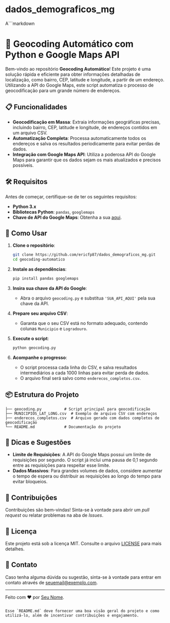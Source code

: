 # dados_demograficos_mg
 
A```markdown
# 🚀 Geocoding Automático com Python e Google Maps API

Bem-vindo ao repositório **Geocoding Automático**! Este projeto é uma solução rápida e eficiente para obter informações detalhadas de localização, como bairro, CEP, latitude e longitude, a partir de um endereço. Utilizando a API do Google Maps, este script automatiza o processo de geocodificação para um grande número de endereços.

## 📋 Funcionalidades

- **Geocodificação em Massa**: Extraia informações geográficas precisas, incluindo bairro, CEP, latitude e longitude, de endereços contidos em um arquivo CSV.
- **Automatização Completa**: Processa automaticamente todos os endereços e salva os resultados periodicamente para evitar perdas de dados.
- **Integração com Google Maps API**: Utiliza a poderosa API do Google Maps para garantir que os dados sejam os mais atualizados e precisos possíveis.

## 🛠️ Requisitos

Antes de começar, certifique-se de ter os seguintes requisitos:

- **Python 3.x**
- **Bibliotecas Python**: `pandas`, `googlemaps`
- **Chave de API do Google Maps**: Obtenha a sua [aqui](https://developers.google.com/maps/gmp-get-started).

## 🚀 Como Usar

1. **Clone o repositório**:
    ```bash
    git clone https://github.com/ericfp87/dados_demograficos_mg.git
    cd geocoding-automatico
    ```

2. **Instale as dependências**:
    ```bash
    pip install pandas googlemaps
    ```

3. **Insira sua chave da API do Google**:
   - Abra o arquivo `geocoding.py` e substitua `'SUA_API_AQUI'` pela sua chave da API.

4. **Prepare seu arquivo CSV**:
   - Garanta que o seu CSV está no formato adequado, contendo colunas `Municipio` e `Logradouro`.

5. **Execute o script**:
    ```bash
    python geocoding.py
    ```

6. **Acompanhe o progresso**:
   - O script processa cada linha do CSV, e salva resultados intermediários a cada 1000 linhas para evitar perda de dados.
   - O arquivo final será salvo como `enderecos_completos.csv`.

## 📦 Estrutura do Projeto

```plaintext
├── geocoding.py          # Script principal para geocodificação
├── MUNICIPIOS_LAT_LONG.csv  # Exemplo de arquivo CSV com endereços
├── enderecos_completos.csv  # Arquivo gerado com dados completos de geocodificação
└── README.md             # Documentação do projeto
```

## 🌟 Dicas e Sugestões

- **Limite de Requisições**: A API do Google Maps possui um limite de requisições por segundo. O script já inclui uma pausa de 0,1 segundo entre as requisições para respeitar esse limite.
- **Dados Massivos**: Para grandes volumes de dados, considere aumentar o tempo de espera ou distribuir as requisições ao longo do tempo para evitar bloqueios.

## 🤝 Contribuições

Contribuições são bem-vindas! Sinta-se à vontade para abrir um *pull request* ou relatar problemas na aba de *Issues*.

## 📄 Licença

Este projeto está sob a licença MIT. Consulte o arquivo [LICENSE](LICENSE) para mais detalhes.

## 💬 Contato

Caso tenha alguma dúvida ou sugestão, sinta-se à vontade para entrar em contato através de [seuemail@exemplo.com](mailto:seuemail@exemplo.com).

---

Feito com ❤️ por [Seu Nome](https://github.com/seuusuario).
```

Esse `README.md` deve fornecer uma boa visão geral do projeto e como utilizá-lo, além de incentivar contribuições e engajamento.